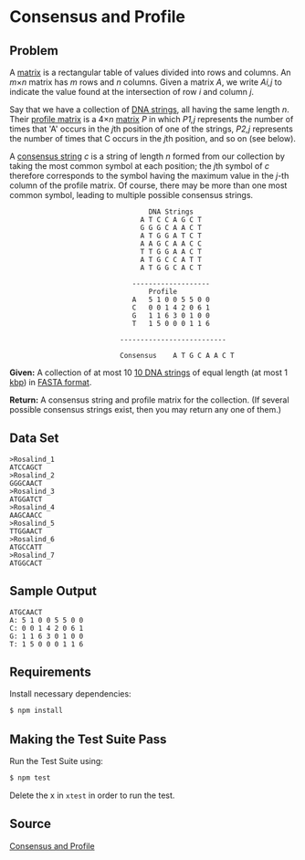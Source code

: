 # Consensus and Profile

## Problem
A [matrix](https://en.wikipedia.org/wiki/Matrix_(mathematics)) is a rectangular table of values divided into rows and columns. An *m*×*n* matrix has *m* rows and *n* columns. Given a matrix *A*, we write *Ai,j* to indicate the value found at the intersection of row *i* and column *j*.

Say that we have a collection of [DNA strings](https://en.wikipedia.org/wiki/DNA), all having the same length *n*. Their [profile matrix](https://en.wikipedia.org/wiki/Sequence_alignment#Motif_finding) is a 4×*n* [matrix](https://en.wikipedia.org/wiki/Matrix_(mathematics)) *P* in which *P1,j* represents the number of times that 'A' occurs in the *j*th position of one of the strings, *P2,j* represents the number of times that C occurs in the *j*th position, and so on (see below).

A [consensus string](https://en.wikipedia.org/wiki/Consensus_sequence) *c* is a string of length *n* formed from our collection by taking the most common symbol at each position; the *j*th symbol of *c* therefore corresponds to the symbol having the maximum value in the *j*-th column of the profile matrix. Of course, there may be more than one most common symbol, leading to multiple possible consensus strings.

                                      DNA Strings
                                    A T C C A G C T
                                    G G G C A A C T
                                    A T G G A T C T
                                    A A G C A A C C
                                    T T G G A A C T
                                    A T G C C A T T
                                    A T G G C A C T

                                  -------------------                            
                                      Profile
                                  A   5 1 0 0 5 5 0 0
                                  C   0 0 1 4 2 0 6 1
                                  G   1 1 6 3 0 1 0 0
                                  T   1 5 0 0 0 1 1 6

                               --------------------------

                               Consensus	A T G C A A C T


**Given:** A collection of at most 10 [10 DNA strings](https://en.wikipedia.org/wiki/DNA) of equal length (at most 1 [kbp](https://en.wikipedia.org/wiki/Base_pair#Length_measurements)) in [FASTA format](https://en.wikipedia.org/wiki/FASTA_format).

**Return:** A consensus string and profile matrix for the collection. (If several possible consensus strings exist, then you may return any one of them.)

## Data Set
```
>Rosalind_1
ATCCAGCT
>Rosalind_2
GGGCAACT
>Rosalind_3
ATGGATCT
>Rosalind_4
AAGCAACC
>Rosalind_5
TTGGAACT
>Rosalind_6
ATGCCATT
>Rosalind_7
ATGGCACT
```

## Sample Output
```
ATGCAACT
A: 5 1 0 0 5 5 0 0
C: 0 0 1 4 2 0 6 1
G: 1 1 6 3 0 1 0 0
T: 1 5 0 0 0 1 1 6
```

## Requirements
Install necessary dependencies:

```bash
$ npm install
```

## Making the Test Suite Pass
Run the Test Suite using:

```bash
$ npm test
```

Delete the x in `xtest` in order to run the test.

## Source
[Consensus and Profile](http://rosalind.info/problems/cons/)

